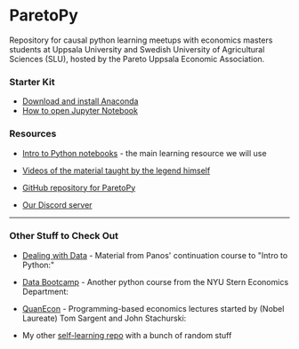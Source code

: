 # ParetoPy
Repository for causal python learning meetups with economics masters students at Uppsala University and Swedish University of Agricultural Sciences (SLU), hosted by the Pareto Uppsala Economic Association.

### Starter Kit

* [Download and install Anaconda](https://www.anaconda.com/products/individual#Downloads)
* [How to open Jupyter Notebook](https://discord.com/channels/892688323540307968/897513598111318027/897521432584679435)


### Resources

* [Intro to Python notebooks](https://github.com/ipeirotis/introduction-to-python/tree/master/notes) - the main learning resource we will use

* [Videos of the material taught by the legend himself](https://youtube.com/playlist?list=PLqAPn_b_yx0TBDqe5-AMSed6sYzMj9qkN)

* [GitHub repository for ParetoPy](https://github.com/websitenotavailable/ParetoPy)

* [Our Discord server](https://discord.gg/HE2rXb4xYq)


---
### Other Stuff to Check Out

* [Dealing with Data](https://github.com/ipeirotis/dealing_with_data) - Material from Panos' continuation course to "Intro to Python:"

* [Data Bootcamp](https://nyudatabootcamp.gitbook.io/thebook/) - Another python course from the NYU Stern Economics Department:

* [QuanEcon](https://quantecon.org/lectures/) - Programming-based economics lectures started by (Nobel Laureate) Tom Sargent and John Stachurski:

* My other [self-learning repo](https://github.com/websitenotavailable/learning) with a bunch of random stuff
